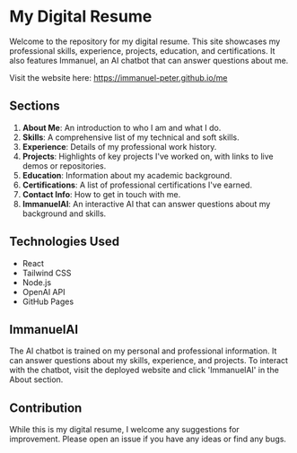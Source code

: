 # My Digital Resume

Welcome to the repository for my digital resume. This site showcases my professional skills, experience, projects, education, and certifications. It also features Immanuel, an AI chatbot that can answer questions about me.

Visit the website here: https://immanuel-peter.github.io/me

## Sections

1. **About Me**: An introduction to who I am and what I do.
2. **Skills**: A comprehensive list of my technical and soft skills.
3. **Experience**: Details of my professional work history.
4. **Projects**: Highlights of key projects I've worked on, with links to live demos or repositories.
5. **Education**: Information about my academic background.
6. **Certifications**: A list of professional certifications I've earned.
7. **Contact Info**: How to get in touch with me.
8. **ImmanuelAI**: An interactive AI that can answer questions about my background and skills.

## Technologies Used

- React
- Tailwind CSS
- Node.js
- OpenAI API
- GitHub Pages

## ImmanuelAI

The AI chatbot is trained on my personal and professional information. It can answer questions about my skills, experience, and projects. To interact with the chatbot, visit the deployed website and click 'ImmanuelAI' in the About section.

## Contribution

While this is my digital resume, I welcome any suggestions for improvement. Please open an issue if you have any ideas or find any bugs.

